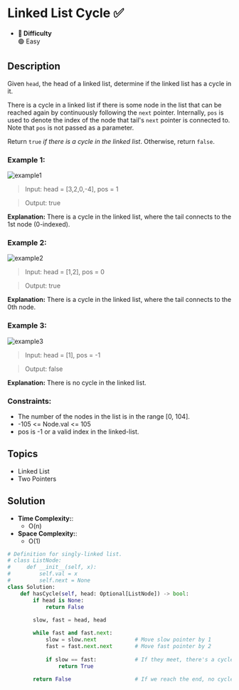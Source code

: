 # Linked List Cycle ✅
- **📁 Difficulty**  
  🟢 Easy  

## Description
Given `head`, the head of a linked list, determine if the linked list has a cycle in it.

There is a cycle in a linked list if there is some node in the list that can be reached again by continuously following the `next` pointer. Internally, `pos` is used to denote the index of the node that tail's `next` pointer is connected to. Note that `pos` is not passed as a parameter.

Return `true` _if there is a cycle in the linked list_. Otherwise, return `false`.

### Example 1:
![example1](https://assets.leetcode.com/uploads/2018/12/07/circularlinkedlist.png)

> Input: head = [3,2,0,-4], pos = 1

> Output: true

**Explanation:** There is a cycle in the linked list, where the tail connects to the 1st node (0-indexed).


### Example 2:
![example2](https://assets.leetcode.com/uploads/2018/12/07/circularlinkedlist_test2.png)

> Input: head = [1,2], pos = 0

> Output: true

**Explanation:** There is a cycle in the linked list, where the tail connects to the 0th node.

### Example 3:
![example3](https://assets.leetcode.com/uploads/2018/12/07/circularlinkedlist_test3.png)

> Input: head = [1], pos = -1

> Output: false

**Explanation:** There is no cycle in the linked list.
 
### Constraints:

- The number of the nodes in the list is in the range [0, 104].
- -105 <= Node.val <= 105
- pos is -1 or a valid index in the linked-list.

## Topics
- Linked List
- Two Pointers

## Solution
- **Time Complexity:**: 
  - O(n)
- **Space Complexity:**: 
  - O(1)

```py
# Definition for singly-linked list.
# class ListNode:
#     def __init__(self, x):
#         self.val = x
#         self.next = None
class Solution:
    def hasCycle(self, head: Optional[ListNode]) -> bool:
        if head is None:
            return False
        
        slow, fast = head, head

        while fast and fast.next:
            slow = slow.next            # Move slow pointer by 1
            fast = fast.next.next       # Move fast pointer by 2
            
            if slow == fast:            # If they meet, there's a cycle
                return True
        
        return False                    # If we reach the end, no cycle
```